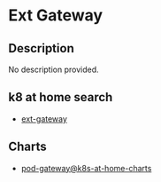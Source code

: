 # Ext Gateway

## Description

No description provided.

## k8 at home search

- [ext-gateway](https://nanne.dev/k8s-at-home-search/#/ext-gateway)

## Charts

- [pod-gateway@k8s-at-home-charts](https://k8s-at-home.com/charts/)
